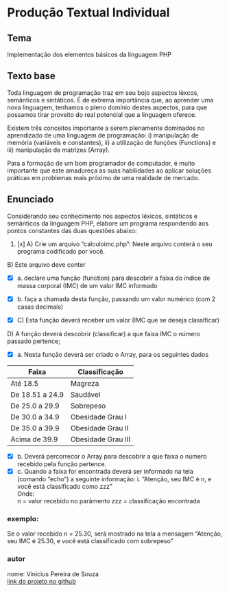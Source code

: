 # Produção Textual Individual

## Tema

Implementação dos elementos básicos da linguagem PHP

## Texto base

Toda linguagem de programação traz em seu bojo aspectos léxcos,
semânticos e sintáticos. É de extrema importância que, ao aprender uma
nova linguagem, tenhamos o pleno domínio destes aspectos, para que
possamos tirar proveito do real potencial que a linguagem oferece.

Existem três conceitos importante a serem plenamente dominados no
aprendizado de uma linguagem de programação: i) manipulação de memória
(variáveis e constantes), ii) a utilização de funções (Functions) e iii)
manipulação de matrizes (Array).

Para a formação de um bom programador de computador, é muito importante
que este amadureça as suas habilidades ao aplicar soluções práticas em
problemas mais próximo de uma realidade de mercado.

## Enunciado

Considerando seu conhecimento nos aspectos léxicos, sintáticos e semânticos
da linguagem PHP, elabore um programa respondendo aos pontos constantes
das duas questões abaixo:

1.  [x] A) Crie um arquivo “calculoimc.php”: Neste arquivo conterá o seu programa codificado por você.

B) Este arquivo deve conter

- [x] a. declare uma função (function) para descobrir a faixa do índice de massa corporal (IMC) de um valor IMC informado
- [x] b. faça a chamada desta função, passando um valor numérico (com 2 casas decimais)

- [x] C) Esta função deverá receber um valor (IMC que se deseja classificar)

D) A função deverá descobrir (classificar) a que faixa IMC o número passado pertence;

- [x] a. Nesta função deverá ser criado o Array, para os seguintes dados

| Faixa           | Classificação      |
| --------------- | ------------------ |
| Até 18.5        | Magreza            |
| De 18.51 a 24.9 | Saudável           |
| De 25.0 a 29.9  | Sobrepeso          |
| De 30.0 a 34.9  | Obesidade Grau I   |
| De 35.0 a 39.9  | Obesidade Grau II  |
| Acima de 39.9   | Obesidade Grau III |

- [x] b. Deverá percorrecor o Array para descobrir a que faixa o número recebido pela função pertence.
- [x] c. Quando a faixa for encontrada deverá ser informado na tela (comando “echo”) a seguinte informação:
      i. “Atenção, seu IMC é n, e você está classificado como zzz”  
       Onde:  
       n = valor recebido no parâmento
      zzz = classificação encontrada

### exemplo:

Se o valor recebido n = 25.30, será mostrado na tela a
mensagem “Atenção, seu IMC é 25.30, e você está classificado
com sobrepeso”

### autor

nome: Vinicius Pereira de Souza \
[link do projeto no github](https://github.com/vinicius-pereira-souza/linguagens-de-servidor-pti)
